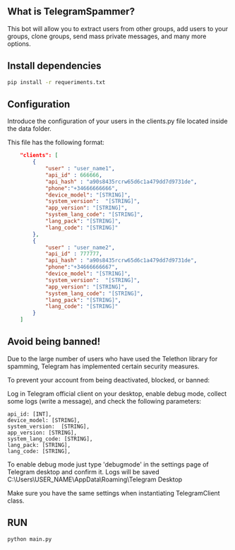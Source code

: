 ## What is TelegramSpammer?

This bot will allow you to extract users from other groups, add users to your groups, clone groups, send mass private messages, and many more options.

## Install dependencies

```bash
pip install -r requeriments.txt
```

## Configuration

Introduce the configuration of your users in the clients.py file located inside the data folder.

This file has the following format:

```json
    "clients": [
        {
            "user" : "user_name1",
            "api_id" : 666666,
            "api_hash" : "a90s8435rcrw65d6c1a479dd7d9731de",
            "phone":"+34666666666",
            "device_model": "[STRING]",
            "system_version":  "[STRING]",
            "app_version": "[STRING]",
            "system_lang_code": "[STRING]",
            "lang_pack": "[STRING]",
            "lang_code": "[STRING]"
        },
        {
            "user" : "user_name2",
            "api_id" : 777777,
            "api_hash" : "a90s8435rcrw65d6c1a479dd7d9731de",
            "phone":"+34666666667",
            "device_model": "[STRING]",
            "system_version":  "[STRING]",
            "app_version": "[STRING]",
            "system_lang_code": "[STRING]",
            "lang_pack": "[STRING]",
            "lang_code": "[STRING]"
        }
    ]
```

## Avoid being banned!
Due to the large number of users who have used the Telethon library for spamming, Telegram has implemented certain security measures.

To prevent your account from being deactivated, blocked, or banned:

Log in Telegram official client on your desktop, enable debug mode, collect some logs (write a message), and check the following parameters:

    api_id: [INT],
    device_model: [STRING],
    system_version:  [STRING],
    app_version: [STRING],
    system_lang_code: [STRING],
    lang_pack: [STRING],
    lang_code: [STRING],

To enable debug mode just type 'debugmode' in the settings page of Telegram desktop and confirm it.
Logs will be saved C:\Users\USER_NAME\AppData\Roaming\Telegram Desktop

Make sure you have the same settings when instantiating TelegramClient class.

## RUN

```bash
python main.py
```
